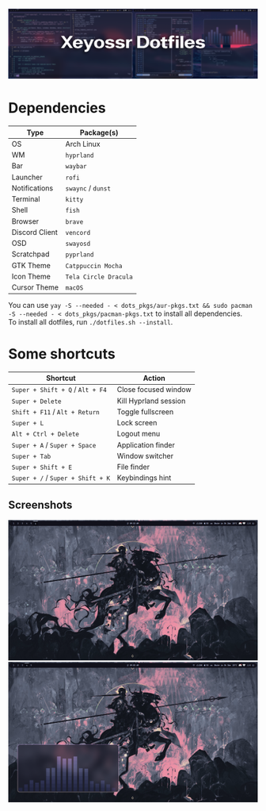 ![dotfiles](pr/dotfiles.png)

# Dependencies

| Type           | Package(s)            |
| -------------- | --------------------- |
| OS             | Arch Linux            |
| WM             | `hyprland`            |
| Bar            | `waybar`              |
| Launcher       | `rofi`                |
| Notifications  | `swaync` / `dunst`    |
| Terminal       | `kitty`               |
| Shell          | `fish`                |
| Browser        | `brave`               |
| Discord Client | `vencord`             |
| OSD            | `swayosd`             |
| Scratchpad     | `pyprland`            |
| GTK Theme      | `Catppuccin Mocha`    |
| Icon Theme     | `Tela Circle Dracula` |
| Cursor Theme   | `macOS`               |

You can use `yay -S --needed - < dots_pkgs/aur-pkgs.txt && sudo pacman -S --needed - < dots_pkgs/pacman-pkgs.txt` to install all dependencies.  
To install all dotfiles, run `./dotfiles.sh --install`.

# Some shortcuts

| Shortcut                          | Action                |
| --------------------------------- | --------------------- |
| `Super + Shift + Q` / `Alt + F4`  | Close focused window  |
| `Super + Delete`                  | Kill Hyprland session |
| `Shift + F11` / `Alt + Return `   | Toggle fullscreen     |
| `Super + L`                       | Lock screen           |
| `Alt + Ctrl + Delete`             | Logout menu           |
| `Super + A` / `Super + Space`     | Application finder    |
| `Super + Tab`                     | Window switcher       |
| `Super + Shift + E`               | File finder           |
| `Super + /` / `Super + Shift + K` | Keybindings hint      |

## Screenshots

![hyprland](pr/1.png)
![hyprland](pr/2.png)
